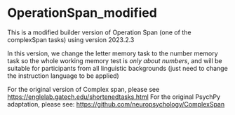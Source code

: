# OperationSpan_modified
 This is a modified builder version of Operation Span (one of the complexSpan tasks) using version 2023.2.3

In this version, we change the letter memory task to the number memory task so the whole working memory test is *only about numbers*, and will be suitable for participants from all linguistic backgrounds (just need to change the instruction language to be applied)

For the original version of Complex span, please see https://englelab.gatech.edu/shortenedtasks.html
For the original PsychPy adaptation, please see: https://github.com/neuropsychology/ComplexSpan 
